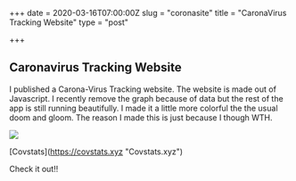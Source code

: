 +++
date = 2020-03-16T07:00:00Z
slug = "coronasite"
title = "CaronaVirus Tracking Website"
type = "post"

+++
## Caronavirus Tracking Website

I published a Carona-Virus Tracking website. The website is made out of Javascript. I recently remove the graph because of data but the rest of the app is still running beautifully. I made it a little more colorful the the usual doom and gloom. The reason I made this is just because I though WTH.

![](https://images.news18.com/ibnlive/uploads/2020/03/Untitled-design-2020-03-07T135612.656.png)

\[Covstats\](https://covstats.xyz "Covstats.xyz")

Check it out!!